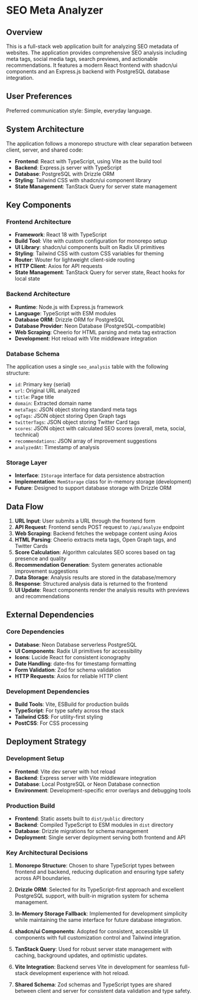 # SEO Meta Analyzer

## Overview

This is a full-stack web application built for analyzing SEO metadata of websites. The application provides comprehensive SEO analysis including meta tags, social media tags, search previews, and actionable recommendations. It features a modern React frontend with shadcn/ui components and an Express.js backend with PostgreSQL database integration.

## User Preferences

Preferred communication style: Simple, everyday language.

## System Architecture

The application follows a monorepo structure with clear separation between client, server, and shared code:

- **Frontend**: React with TypeScript, using Vite as the build tool
- **Backend**: Express.js server with TypeScript
- **Database**: PostgreSQL with Drizzle ORM
- **Styling**: Tailwind CSS with shadcn/ui component library
- **State Management**: TanStack Query for server state management

## Key Components

### Frontend Architecture
- **Framework**: React 18 with TypeScript
- **Build Tool**: Vite with custom configuration for monorepo setup
- **UI Library**: shadcn/ui components built on Radix UI primitives
- **Styling**: Tailwind CSS with custom CSS variables for theming
- **Router**: Wouter for lightweight client-side routing
- **HTTP Client**: Axios for API requests
- **State Management**: TanStack Query for server state, React hooks for local state

### Backend Architecture
- **Runtime**: Node.js with Express.js framework
- **Language**: TypeScript with ESM modules
- **Database ORM**: Drizzle ORM for PostgreSQL
- **Database Provider**: Neon Database (PostgreSQL-compatible)
- **Web Scraping**: Cheerio for HTML parsing and meta tag extraction
- **Development**: Hot reload with Vite middleware integration

### Database Schema
The application uses a single `seo_analysis` table with the following structure:
- `id`: Primary key (serial)
- `url`: Original URL analyzed
- `title`: Page title
- `domain`: Extracted domain name
- `metaTags`: JSON object storing standard meta tags
- `ogTags`: JSON object storing Open Graph tags
- `twitterTags`: JSON object storing Twitter Card tags
- `scores`: JSON object with calculated SEO scores (overall, meta, social, technical)
- `recommendations`: JSON array of improvement suggestions
- `analyzedAt`: Timestamp of analysis

### Storage Layer
- **Interface**: `IStorage` interface for data persistence abstraction
- **Implementation**: `MemStorage` class for in-memory storage (development)
- **Future**: Designed to support database storage with Drizzle ORM

## Data Flow

1. **URL Input**: User submits a URL through the frontend form
2. **API Request**: Frontend sends POST request to `/api/analyze` endpoint
3. **Web Scraping**: Backend fetches the webpage content using Axios
4. **HTML Parsing**: Cheerio extracts meta tags, Open Graph tags, and Twitter Cards
5. **Score Calculation**: Algorithm calculates SEO scores based on tag presence and quality
6. **Recommendation Generation**: System generates actionable improvement suggestions
7. **Data Storage**: Analysis results are stored in the database/memory
8. **Response**: Structured analysis data is returned to the frontend
9. **UI Update**: React components render the analysis results with previews and recommendations

## External Dependencies

### Core Dependencies
- **Database**: Neon Database serverless PostgreSQL
- **UI Components**: Radix UI primitives for accessibility
- **Icons**: Lucide React for consistent iconography
- **Date Handling**: date-fns for timestamp formatting
- **Form Validation**: Zod for schema validation
- **HTTP Requests**: Axios for reliable HTTP client

### Development Dependencies
- **Build Tools**: Vite, ESBuild for production builds
- **TypeScript**: For type safety across the stack
- **Tailwind CSS**: For utility-first styling
- **PostCSS**: For CSS processing

## Deployment Strategy

### Development Setup
- **Frontend**: Vite dev server with hot reload
- **Backend**: Express server with Vite middleware integration
- **Database**: Local PostgreSQL or Neon Database connection
- **Environment**: Development-specific error overlays and debugging tools

### Production Build
- **Frontend**: Static assets built to `dist/public` directory
- **Backend**: Compiled TypeScript to ESM modules in `dist` directory
- **Database**: Drizzle migrations for schema management
- **Deployment**: Single server deployment serving both frontend and API

### Key Architectural Decisions

1. **Monorepo Structure**: Chosen to share TypeScript types between frontend and backend, reducing duplication and ensuring type safety across API boundaries.

2. **Drizzle ORM**: Selected for its TypeScript-first approach and excellent PostgreSQL support, with built-in migration system for schema management.

3. **In-Memory Storage Fallback**: Implemented for development simplicity while maintaining the same interface for future database integration.

4. **shadcn/ui Components**: Adopted for consistent, accessible UI components with full customization control and Tailwind integration.

5. **TanStack Query**: Used for robust server state management with caching, background updates, and optimistic updates.

6. **Vite Integration**: Backend serves Vite in development for seamless full-stack development experience with hot reload.

7. **Shared Schema**: Zod schemas and TypeScript types are shared between client and server for consistent data validation and type safety.